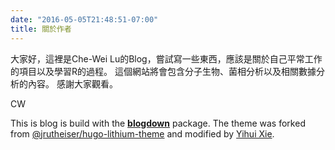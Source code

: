 ```yaml
---
date: "2016-05-05T21:48:51-07:00"
title: 關於作者
---
```


大家好，這裡是Che-Wei Lu的Blog，嘗試寫一些東西，應該是關於自己平常工作的項目以及學習R的過程。
這個網站將會包含分子生物、菌相分析以及相關數據分析的內容。
感謝大家觀看。

CW


This is blog is build with the [**blogdown**](https://github.com/rstudio/blogdown) package. The theme was forked from [@jrutheiser/hugo-lithium-theme](https://github.com/jrutheiser/hugo-lithium-theme) and modified by [Yihui Xie](https://github.com/yihui/hugo-lithium).
